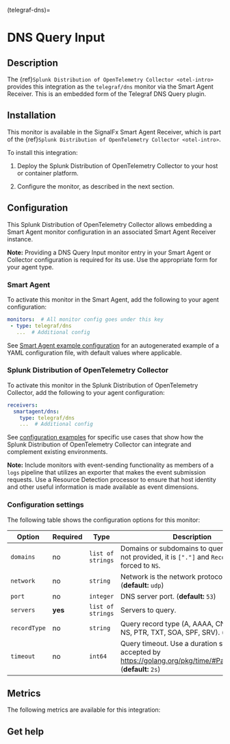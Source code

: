(telegraf-dns)=

# DNS Query Input

<meta name="description" content="Documentation on the telegraf/dns monitor">

## Description

The {ref}`Splunk Distribution of OpenTelemetry Collector <otel-intro>` provides this integration as the `telegraf/dns` monitor via the Smart Agent Receiver. This is an embedded form of the Telegraf DNS Query plugin.

##  Installation

This monitor is available in the SignalFx Smart Agent Receiver, which is part of the {ref}`Splunk Distribution of OpenTelemetry Collector <otel-intro>`.

To install this integration:

1. Deploy the Splunk Distribution of OpenTelemetry Collector to your host or container platform.

2. Configure the monitor, as described in the next section.

## Configuration

This Splunk Distribution of OpenTelemetry Collector allows embedding a Smart Agent monitor configuration in an associated Smart Agent Receiver instance.

**Note:** Providing a DNS Query Input monitor entry in your Smart Agent or Collector configuration is required for its use. Use the appropriate form for your agent type.

### Smart Agent
To activate this monitor in the Smart Agent, add the following to your agent configuration:

```yaml
monitors:  # All monitor config goes under this key
 - type: telegraf/dns
   ...  # Additional config
```

See <a href="https://docs.splunk.com/Observability/gdi/smart-agent/smart-agent-resources.html#configure-the-smart-agent" target="_blank">Smart Agent example configuration</a> for an autogenerated example of a YAML configuration file, with default values where applicable.

### Splunk Distribution of OpenTelemetry Collector

To activate this monitor in the Splunk Distribution of OpenTelemetry Collector, add the following to your agent configuration:

```yaml
receivers:
  smartagent/dns:
    type: telegraf/dns
    ...  # Additional config
```

See <a href="https://github.com/signalfx/splunk-otel-collector/tree/main/examples" target="_blank">configuration examples</a> for specific use cases that show how the Splunk Distribution of OpenTelemetry Collector can integrate and complement existing environments.

**Note:** Include monitors with event-sending functionality as members of a `logs` pipeline that utilizes an exporter that makes the event submission requests. Use a Resource Detection processor to ensure that host identity and other useful information is made available as event dimensions.

### Configuration settings 

The following table shows the configuration options for this monitor:

| Option | Required | Type | Description |
| --- | --- | --- | --- |
| `domains` | no | `list of strings` | Domains or subdomains to query. If this is not provided, it is `["."]` and `RecordType` is forced to `NS`. |
| `network` | no | `string` | Network is the network protocol name. (**default:** `udp`) |
| `port` | no | `integer` | DNS server port. (**default:** `53`) |
| `servers` | **yes** | `list of strings` | Servers to query. |
| `recordType` | no | `string` | Query record type (A, AAAA, CNAME, MX, NS, PTR, TXT, SOA, SPF, SRV). (**default:** `NS`) |
| `timeout` | no | `int64` | Query timeout. Use a duration string that is accepted by https://golang.org/pkg/time/#ParseDuration. (**default:** `2s`) |

## Metrics
The following metrics are available for this integration:

<div class="metrics-yaml" url="https://raw.githubusercontent.com/signalfx/signalfx-agent/main/pkg/monitors/telegraf/monitors/dns/metadata.yaml"></div>

## Get help

```{include} /_includes/troubleshooting.md
```